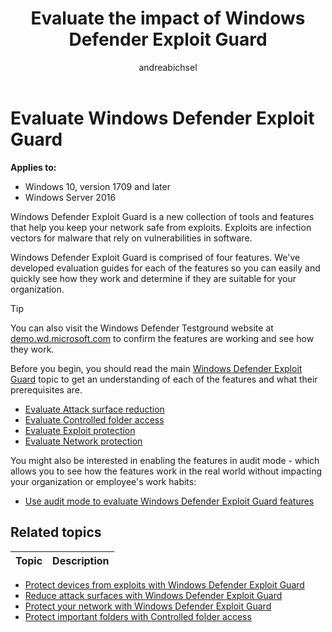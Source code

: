 ﻿---
title: Evaluate the impact of Windows Defender Exploit Guard
description: Use our evaluation guides to quickly enable and configure features, and test them against common attack scenarios
keywords: evaluate, guides, evaluation, exploit guard, controlled folder access, attack surface reduction, exploit protection, network protection, test, demo
search.product: eADQiWindows 10XVcnh
ms.pagetype: security
ms.prod: w10
ms.mktglfcycl: manage
ms.sitesec: library
ms.pagetype: security
ms.localizationpriority: medium
author: andreabichsel
ms.author: v-anbic
ms.date: 05/30/2018
---



# Evaluate Windows Defender Exploit Guard


**Applies to:**

- Windows 10, version 1709 and later
- Windows Server 2016






Windows Defender Exploit Guard is a new collection of tools and features that help you keep your network safe from exploits. Exploits are infection vectors for malware that rely on vulnerabilities in software.

Windows Defender Exploit Guard is comprised of four features. We've developed evaluation guides for each of the features so you can easily and quickly see how they work and determine if they are suitable for your organization.

>[!TIP]
>You can also visit the Windows Defender Testground website at [demo.wd.microsoft.com](https://demo.wd.microsoft.com?ocid=cx-wddocs-testground) to confirm the features are working and see how they work.


Before you begin, you should read the main [Windows Defender Exploit Guard](windows-defender-exploit-guard.md) topic to get an understanding of each of the features and what their prerequisites are.


- [Evaluate Attack surface reduction](evaluate-attack-surface-reduction.md)
- [Evaluate Controlled folder access](evaluate-controlled-folder-access.md)
- [Evaluate Exploit protection](evaluate-exploit-protection.md)
- [Evaluate Network protection](evaluate-network-protection.md)

You might also be interested in enabling the features in audit mode - which allows you to see how the features work in the real world without impacting your organization or employee's work habits:

- [Use audit mode to evaluate Windows Defender Exploit Guard features](audit-windows-defender-exploit-guard.md)



## Related topics

Topic | Description 
---|---
- [Protect devices from exploits with Windows Defender Exploit Guard](exploit-protection-exploit-guard.md)
- [Reduce attack surfaces with Windows Defender Exploit Guard](attack-surface-reduction-exploit-guard.md) 
- [Protect your network with Windows Defender Exploit Guard](network-protection-exploit-guard.md) 
- [Protect important folders with Controlled folder access](controlled-folders-exploit-guard.md)